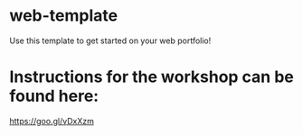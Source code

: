 # web-template
Use this template to get started on your web portfolio!

# Instructions for the workshop can be found here:
https://goo.gl/vDxXzm
